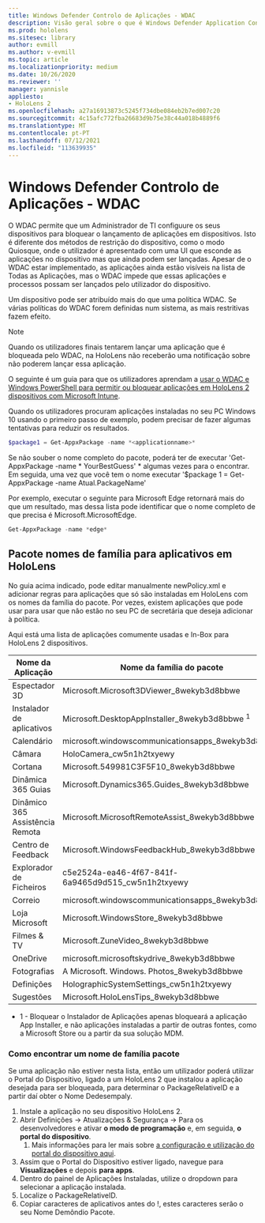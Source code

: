 ```yaml
---
title: Windows Defender Controlo de Aplicações - WDAC
description: Visão geral sobre o que é Windows Defender Application Control e como usá-lo para gerir HoloLens dispositivos de realidade mista.
ms.prod: hololens
ms.sitesec: library
author: evmill
ms.author: v-evmill
ms.topic: article
ms.localizationpriority: medium
ms.date: 10/26/2020
ms.reviewer: ''
manager: yannisle
appliesto:
- HoloLens 2
ms.openlocfilehash: a27a16913873c5245f734dbe084eb2b7ed007c20
ms.sourcegitcommit: 4c15afc772fba26683d9b75e38c44a018b4889f6
ms.translationtype: MT
ms.contentlocale: pt-PT
ms.lasthandoff: 07/12/2021
ms.locfileid: "113639935"
---
```

# <a name="windows-defender-application-control---wdac"></a>Windows Defender Controlo de Aplicações - WDAC

O WDAC permite que um Administrador de TI configuure os seus dispositivos para bloquear o lançamento de aplicações em dispositivos. Isto é diferente dos métodos de restrição do dispositivo, como o modo Quiosque, onde o utilizador é apresentado com uma UI que esconde as aplicações no dispositivo mas que ainda podem ser lançadas. Apesar de o WDAC estar implementado, as aplicações ainda estão visíveis na lista de Todas as Aplicações, mas o WDAC impede que essas aplicações e processos possam ser lançados pelo utilizador do dispositivo.

Um dispositivo pode ser atribuído mais do que uma política WDAC. Se várias políticas do WDAC forem definidas num sistema, as mais restritivas fazem efeito. 

> [!NOTE]
> Quando os utilizadores finais tentarem lançar uma aplicação que é bloqueada pelo WDAC, na HoloLens não receberão uma notificação sobre não poderem lançar essa aplicação.

O seguinte é um guia para que os utilizadores aprendam a [usar o WDAC e Windows PowerShell para permitir ou bloquear aplicações em HoloLens 2 dispositivos com Microsoft Intune](/mem/intune/configuration/custom-profile-hololens).

Quando os utilizadores procuram aplicações instaladas no seu PC Windows 10 usando o primeiro passo de exemplo, podem precisar de fazer algumas tentativas para reduzir os resultados.

```powershell
$package1 = Get-AppxPackage -name *<applicationname>*
``` 

Se não souber o nome completo do pacote, poderá ter de executar 'Get-AppxPackage -name \* YourBestGuess' \* algumas vezes para o encontrar. Em seguida, uma vez que você tem o nome executar '$package 1 = Get-AppxPackage -name Atual.PackageName'

Por exemplo, executar o seguinte para Microsoft Edge retornará mais do que um resultado, mas dessa lista pode identificar que o nome completo de que precisa é Microsoft.MicrosoftEdge.

```powershell
Get-AppxPackage -name *edge*
``` 

## <a name="package-family-names-for-apps-on-hololens"></a>Pacote nomes de família para aplicativos em HoloLens

No guia acima indicado, pode editar manualmente newPolicy.xml e adicionar regras para aplicações que só são instaladas em HoloLens com os nomes da família do pacote. Por vezes, existem aplicações que pode usar para usar que não estão no seu PC de secretária que deseja adicionar à política.

Aqui está uma lista de aplicações comumente usadas e In-Box para HoloLens 2 dispositivos.

| Nome da Aplicação                   | Nome da família do pacote                                |
|----------------------------|----------------------------------------------------|
| Espectador 3D                  | Microsoft.Microsoft3DViewer_8wekyb3d8bbwe          |
| Instalador de aplicativos              | Microsoft.DesktopAppInstaller_8wekyb3d8bbwe <sup>1</sup>         |
| Calendário                   | microsoft.windowscommunicationsapps_8wekyb3d8bbwe  |
| Câmara                     | HoloCamera_cw5n1h2txyewy                           |
| Cortana                    | Microsoft.549981C3F5F10_8wekyb3d8bbwe              |
| Dinâmica 365 Guias        | Microsoft.Dynamics365.Guides_8wekyb3d8bbwe         |
| Dinâmico 365 Assistência Remota | Microsoft.MicrosoftRemoteAssist_8wekyb3d8bbwe      |
| Centro de Feedback               | Microsoft.WindowsFeedbackHub_8wekyb3d8bbwe         |
| Explorador de Ficheiros              | c5e2524a-ea46-4f67-841f-6a9465d9d515_cw5n1h2txyewy |
| Correio                       | microsoft.windowscommunicationsapps_8wekyb3d8bbwe  |
| Loja Microsoft            | Microsoft.WindowsStore_8wekyb3d8bbwe               |
| Filmes & TV                | Microsoft.ZuneVideo_8wekyb3d8bbwe                  |
| OneDrive                   | microsoft.microsoftskydrive_8wekyb3d8bbwe          |
| Fotografias                     | A Microsoft. Windows. Photos_8wekyb3d8bbwe             |
| Definições                   | HolographicSystemSettings_cw5n1h2txyewy            |
| Sugestões                       | Microsoft.HoloLensTips_8wekyb3d8bbwe               |

- 1 - Bloquear o Instalador de Aplicações apenas bloqueará a aplicação App Installer, e não aplicações instaladas a partir de outras fontes, como a Microsoft Store ou a partir da sua solução MDM.

### <a name="how-to-find-a-package-family-name"></a>Como encontrar um nome de família pacote

Se uma aplicação não estiver nesta lista, então um utilizador poderá utilizar o Portal do Dispositivo, ligado a um HoloLens 2 que instalou a aplicação desejada para ser bloqueada, para determinar o PackageRelativeID e a partir daí obter o Nome Dedesempaly.

1. Instale a aplicação no seu dispositivo HoloLens 2. 
1. Abrir Definições -> Atualizações & Segurança -> Para os desenvolvedores e ativar **o modo de programação** e, em seguida, **o portal do dispositivo**. 
    1. Mais informações para ler mais sobre [a configuração e utilização do portal do dispositivo aqui](/windows/mixed-reality/develop/platform-capabilities-and-apis/using-the-windows-device-portal).
1. Assim que o Portal do Dispositivo estiver ligado, navegue para **Visualizações** e depois **para apps**. 
1. Dentro do painel de Aplicações Instaladas, utilize o dropdown para selecionar a aplicação instalada. 
1. Localize o PackageRelativeID. 
1. Copiar caracteres de aplicativos antes do !, estes caracteres serão o seu Nome Demôndio Pacote.


